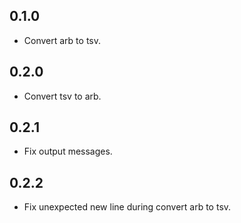 ## 0.1.0

- Convert arb to tsv.

## 0.2.0

- Convert tsv to arb.

## 0.2.1

- Fix output messages.

## 0.2.2

- Fix unexpected new line during convert arb to tsv.
